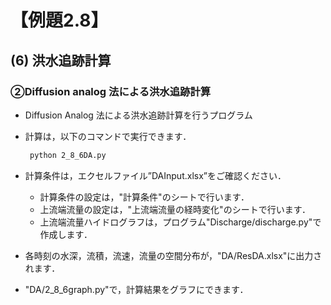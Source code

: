 # 【例題2.8】

## (6) 洪水追跡計算
### ②Diffusion analog 法による洪水追跡計算

- Diffusion Analog 法による洪水追跡計算を行うプログラム

- 計算は，以下のコマンドで実行できます．

   ~~~ sh
    python 2_8_6DA.py
    ~~~
    
- 計算条件は，エクセルファイル”DAInput.xlsx”をご確認ください．
    - 計算条件の設定は，"計算条件"のシートで行います．
    - 上流端流量の設定は，"上流端流量の経時変化"のシートで行います．
    - 上流端流量ハイドログラフは，プログラム"Discharge/discharge.py"で作成します．


- 各時刻の水深，流積，流速，流量の空間分布が，"DA/ResDA.xlsx"に出力されます．

- "DA/2_8_6graph.py"で，計算結果をグラフにできます．
